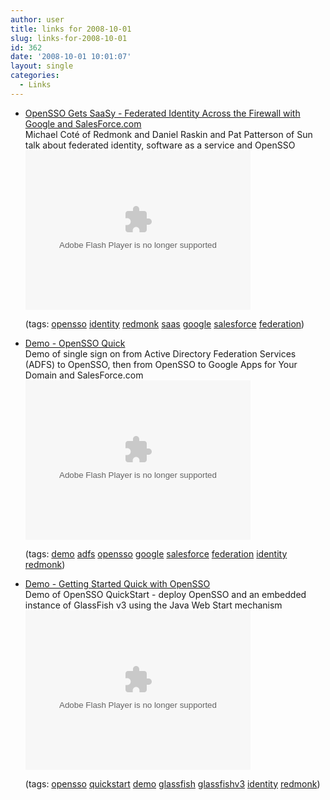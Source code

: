 ```yaml
---
author: user
title: links for 2008-10-01
slug: links-for-2008-10-01
id: 362
date: '2008-10-01 10:01:07'
layout: single
categories:
  - Links
---
```


*   [OpenSSO Gets SaaSy - Federated Identity Across the Firewall with Google and SalesForce.com](http://blip.tv/file/1299151)  
    Michael Coté of Redmonk and Daniel Raskin and Pat Patterson of Sun talk about federated identity, software as a service and OpenSSO  
    <embed src="http://blip.tv/play/Ac_XW4e9LA" type="application/x-shockwave-flash" allowscriptaccess="always" allowfullscreen="true" height="255" width="360">

    (tags: [opensso](http://delicious.com/superpat/opensso) [identity](http://delicious.com/superpat/identity) [redmonk](http://delicious.com/superpat/redmonk) [saas](http://delicious.com/superpat/saas) [google](http://delicious.com/superpat/google) [salesforce](http://delicious.com/superpat/salesforce) [federation](http://delicious.com/superpat/federation))  
*   [Demo - OpenSSO Quick](http://blip.tv/file/1305008)  
    Demo of single sign on from Active Directory Federation Services (ADFS) to OpenSSO, then from OpenSSO to Google Apps for Your Domain and SalesForce.com  
    <embed src="http://blip.tv/play/AdCFQYe9LA" type="application/x-shockwave-flash" allowscriptaccess="always" allowfullscreen="true" height="255" width="360">

    (tags: [demo](http://delicious.com/superpat/demo) [adfs](http://delicious.com/superpat/adfs) [opensso](http://delicious.com/superpat/opensso) [google](http://delicious.com/superpat/google) [salesforce](http://delicious.com/superpat/salesforce) [federation](http://delicious.com/superpat/federation) [identity](http://delicious.com/superpat/identity) [redmonk](http://delicious.com/superpat/redmonk))  
*   [Demo - Getting Started Quick with OpenSSO](http://blip.tv/file/1306475)  
    Demo of OpenSSO QuickStart - deploy OpenSSO and an embedded instance of GlassFish v3 using the Java Web Start mechanism  
    <embed src="http://blip.tv/play/AdCQfIe9LA" type="application/x-shockwave-flash" allowscriptaccess="always" allowfullscreen="true" height="255" width="360">

    (tags: [opensso](http://delicious.com/superpat/opensso) [quickstart](http://delicious.com/superpat/quickstart) [demo](http://delicious.com/superpat/demo) [glassfish](http://delicious.com/superpat/glassfish) [glassfishv3](http://delicious.com/superpat/glassfishv3) [identity](http://delicious.com/superpat/identity) [redmonk](http://delicious.com/superpat/redmonk))  
